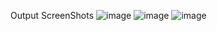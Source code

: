Output ScreenShots 
![image](https://github.com/user-attachments/assets/78b30a5b-c1ff-4c04-aa9e-2b630c3c8774)
![image](https://github.com/user-attachments/assets/8a55c98c-7374-403a-b585-6e0dbedc9eba)
![image](https://github.com/user-attachments/assets/3fec7f6d-2263-4ca9-b2e1-785fe6d84c41)

